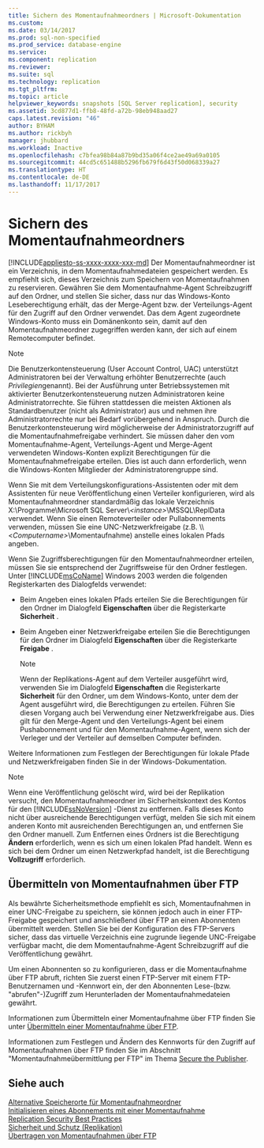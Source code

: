 ```yaml
---
title: Sichern des Momentaufnahmeordners | Microsoft-Dokumentation
ms.custom: 
ms.date: 03/14/2017
ms.prod: sql-non-specified
ms.prod_service: database-engine
ms.service: 
ms.component: replication
ms.reviewer: 
ms.suite: sql
ms.technology: replication
ms.tgt_pltfrm: 
ms.topic: article
helpviewer_keywords: snapshots [SQL Server replication], security
ms.assetid: 3cd877d1-ffb8-48fd-a72b-98eb948aad27
caps.latest.revision: "46"
author: BYHAM
ms.author: rickbyh
manager: jhubbard
ms.workload: Inactive
ms.openlocfilehash: c7bfea98b84a87b9bd35a06f4ce2ae49a69a0105
ms.sourcegitcommit: 44cd5c651488b5296fb679f6d43f50d068339a27
ms.translationtype: HT
ms.contentlocale: de-DE
ms.lasthandoff: 11/17/2017
---
```

# <a name="secure-the-snapshot-folder"></a>Sichern des Momentaufnahmeordners
[!INCLUDE[appliesto-ss-xxxx-xxxx-xxx-md](../../../includes/appliesto-ss-xxxx-xxxx-xxx-md.md)] Der Momentaufnahmeordner ist ein Verzeichnis, in dem Momentaufnahmedateien gespeichert werden. Es empfiehlt sich, dieses Verzeichnis zum Speichern von Momentaufnahmen zu reservieren. Gewähren Sie dem Momentaufnahme-Agent Schreibzugriff auf den Ordner, und stellen Sie sicher, dass nur das Windows-Konto Leseberechtigung erhält, das der Merge-Agent bzw. der Verteilungs-Agent für den Zugriff auf den Ordner verwendet. Das dem Agent zugeordnete Windows-Konto muss ein Domänenkonto sein, damit auf den Momentaufnahmeordner zugegriffen werden kann, der sich auf einem Remotecomputer befindet.  
  
> [!NOTE]  
>  Die Benutzerkontensteuerung (User Account Control, UAC) unterstützt Administratoren bei der Verwaltung erhöhter Benutzerrechte (auch *Privilegien*genannt). Bei der Ausführung unter Betriebssystemen mit aktivierter Benutzerkontensteuerung nutzen Administratoren keine Administratorrechte. Sie führen stattdessen die meisten Aktionen als Standardbenutzer (nicht als Administrator) aus und nehmen ihre Administratorrechte nur bei Bedarf vorübergehend in Anspruch. Durch die Benutzerkontensteuerung wird möglicherweise der Administratorzugriff auf die Momentaufnahmefreigabe verhindert. Sie müssen daher den vom Momentaufnahme-Agent, Verteilungs-Agent und Merge-Agent verwendeten Windows-Konten explizit Berechtigungen für die Momentaufnahmefreigabe erteilen. Dies ist auch dann erforderlich, wenn die Windows-Konten Mitglieder der Administratorengruppe sind.  
  
 Wenn Sie mit dem Verteilungskonfigurations-Assistenten oder mit dem Assistenten für neue Veröffentlichung einen Verteiler konfigurieren, wird als Momentaufnahmeordner standardmäßig das lokale Verzeichnis X:\Programme\Microsoft SQL Server\\*\<instance>*\MSSQL\ReplData verwendet. Wenn Sie einen Remoteverteiler oder Pullabonnements verwenden, müssen Sie eine UNC-Netzwerkfreigabe (z.B. \\\\<*Computername>*\Momentaufnahme) anstelle eines lokalen Pfads angeben.  
  
 Wenn Sie Zugriffsberechtigungen für den Momentaufnahmeordner erteilen, müssen Sie sie entsprechend der Zugriffsweise für den Ordner festlegen. Unter [!INCLUDE[msCoName](../../../includes/msconame-md.md)] Windows 2003 werden die folgenden Registerkarten des Dialogfelds verwendet:  
  
-   Beim Angeben eines lokalen Pfads erteilen Sie die Berechtigungen für den Ordner im Dialogfeld **Eigenschaften** über die Registerkarte **Sicherheit** .  
  
-   Beim Angeben einer Netzwerkfreigabe erteilen Sie die Berechtigungen für den Ordner im Dialogfeld **Eigenschaften** über die Registerkarte **Freigabe** .  
  
    > [!NOTE]  
    >  Wenn der Replikations-Agent auf dem Verteiler ausgeführt wird, verwenden Sie im Dialogfeld **Eigenschaften** die Registerkarte **Sicherheit** für den Ordner, um dem Windows-Konto, unter dem der Agent ausgeführt wird, die Berechtigungen zu erteilen. Führen Sie diesen Vorgang auch bei Verwendung einer Netzwerkfreigabe aus. Dies gilt für den Merge-Agent und den Verteilungs-Agent bei einem Pushabonnement und für den Momentaufnahme-Agent, wenn sich der Verleger und der Verteiler auf demselben Computer befinden.  
  
 Weitere Informationen zum Festlegen der Berechtigungen für lokale Pfade und Netzwerkfreigaben finden Sie in der Windows-Dokumentation.  
  
> [!NOTE]  
>  Wenn eine Veröffentlichung gelöscht wird, wird bei der Replikation versucht, den Momentaufnahmeordner im Sicherheitskontext des Kontos für den [!INCLUDE[ssNoVersion](../../../includes/ssnoversion-md.md)] -Dienst zu entfernen. Falls dieses Konto nicht über ausreichende Berechtigungen verfügt, melden Sie sich mit einem anderen Konto mit ausreichenden Berechtigungen an, und entfernen Sie den Ordner manuell. Zum Entfernen eines Ordners ist die Berechtigung **Ändern** erforderlich, wenn es sich um einen lokalen Pfad handelt. Wenn es sich bei dem Ordner um einen Netzwerkpfad handelt, ist die Berechtigung **Vollzugriff** erforderlich.  
  
## <a name="delivering-snapshots-through-ftp"></a>Übermitteln von Momentaufnahmen über FTP  
 Als bewährte Sicherheitsmethode empfiehlt es sich, Momentaufnahmen in einer UNC-Freigabe zu speichern, sie können jedoch auch in einer FTP-Freigabe gespeichert und anschließend über FTP an einen Abonnenten übermittelt werden. Stellen Sie bei der Konfiguration des FTP-Servers sicher, dass das virtuelle Verzeichnis eine zugrunde liegende UNC-Freigabe verfügbar macht, die dem Momentaufnahme-Agent Schreibzugriff auf die Veröffentlichung gewährt.  
  
 Um einen Abonnenten so zu konfigurieren, dass er die Momentaufnahme über FTP abruft, richten Sie zuerst einen FTP-Server mit einem FTP-Benutzernamen und -Kennwort ein, der den Abonnenten Lese-(bzw. "abrufen"-)Zugriff zum Herunterladen der Momentaufnahmedateien gewährt.  
  
 Informationen zum Übermitteln einer Momentaufnahme über FTP finden Sie unter [Übermitteln einer Momentaufnahme über FTP](../../../relational-databases/replication/publish/deliver-a-snapshot-through-ftp.md).  
  
 Informationen zum Festlegen und Ändern des Kennworts für den Zugriff auf Momentaufnahmen über FTP finden Sie im Abschnitt "Momentaufnahmeübermittlung per FTP" im Thema [Secure the Publisher](../../../relational-databases/replication/security/secure-the-publisher.md).  
  
## <a name="see-also"></a>Siehe auch  
 [Alternative Speicherorte für Momentaufnahmeordner](../../../relational-databases/replication/alternate-snapshot-folder-locations.md)   
 [Initialisieren eines Abonnements mit einer Momentaufnahme](../../../relational-databases/replication/initialize-a-subscription-with-a-snapshot.md)   
 [Replication Security Best Practices](../../../relational-databases/replication/security/replication-security-best-practices.md)   
 [Sicherheit und Schutz &#40;Replikation&#41;](../../../relational-databases/replication/security/security-and-protection-replication.md)   
 [Übertragen von Momentaufnahmen über FTP](../../../relational-databases/replication/transfer-snapshots-through-ftp.md)  
  
  
